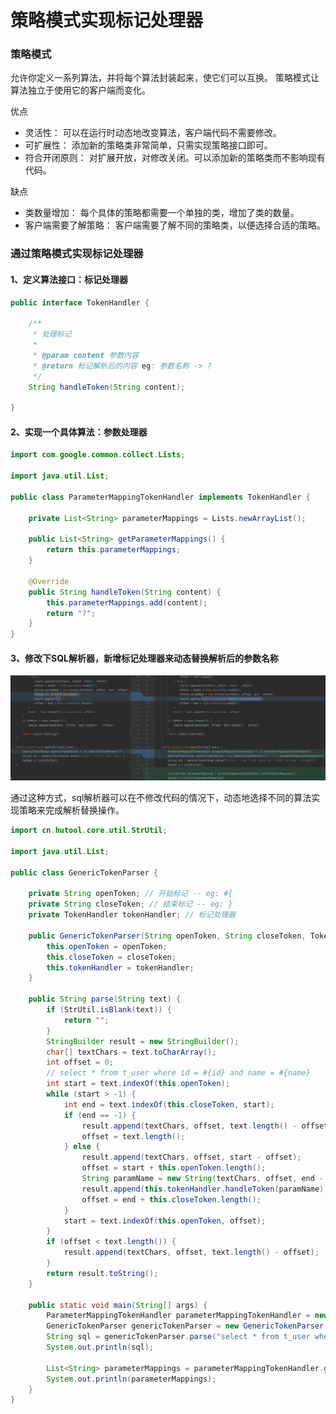 # 策略模式实现标记处理器

### 策略模式

允许你定义一系列算法，并将每个算法封装起来，使它们可以互换。
策略模式让算法独立于使用它的客户端而变化。

优点

- 灵活性： 可以在运行时动态地改变算法，客户端代码不需要修改。
- 可扩展性： 添加新的策略类非常简单，只需实现策略接口即可。
- 符合开闭原则： 对扩展开放，对修改关闭。可以添加新的策略类而不影响现有代码。

缺点

- 类数量增加： 每个具体的策略都需要一个单独的类，增加了类的数量。
- 客户端需要了解策略： 客户端需要了解不同的策略类，以便选择合适的策略。

### 通过策略模式实现标记处理器

#### 1、定义算法接口：标记处理器

```java
public interface TokenHandler {

    /**
     * 处理标记
     *
     * @param content 参数内容
     * @return 标记解析后的内容 eg: 参数名称 -> ?
     */
    String handleToken(String content);

}
```

#### 2、实现一个具体算法：参数处理器

```java
import com.google.common.collect.Lists;

import java.util.List;

public class ParameterMappingTokenHandler implements TokenHandler {

    private List<String> parameterMappings = Lists.newArrayList();

    public List<String> getParameterMappings() {
        return this.parameterMappings;
    }

    @Override
    public String handleToken(String content) {
        this.parameterMappings.add(content);
        return "?";
    }
}
```

#### 3、修改下SQL解析器，新增标记处理器来动态替换解析后的参数名称

![](./images/15-策略模式实现标记处理器_1738574770404.png)

通过这种方式，sql解析器可以在不修改代码的情况下，动态地选择不同的算法实现策略来完成解析替换操作。

```java
import cn.hutool.core.util.StrUtil;

import java.util.List;

public class GenericTokenParser {

    private String openToken; // 开始标记 -- eg: #{
    private String closeToken; // 结束标记 -- eg: }
    private TokenHandler tokenHandler; // 标记处理器

    public GenericTokenParser(String openToken, String closeToken, TokenHandler tokenHandler) {
        this.openToken = openToken;
        this.closeToken = closeToken;
        this.tokenHandler = tokenHandler;
    }

    public String parse(String text) {
        if (StrUtil.isBlank(text)) {
            return "";
        }
        StringBuilder result = new StringBuilder();
        char[] textChars = text.toCharArray();
        int offset = 0;
        // select * from t_user where id = #{id} and name = #{name}
        int start = text.indexOf(this.openToken);
        while (start > -1) {
            int end = text.indexOf(this.closeToken, start);
            if (end == -1) {
                result.append(textChars, offset, text.length() - offset);
                offset = text.length();
            } else {
                result.append(textChars, offset, start - offset);
                offset = start + this.openToken.length();
                String paramName = new String(textChars, offset, end - offset);
                result.append(this.tokenHandler.handleToken(paramName));
                offset = end + this.closeToken.length();
            }
            start = text.indexOf(this.openToken, offset);
        }
        if (offset < text.length()) {
            result.append(textChars, offset, text.length() - offset);
        }
        return result.toString();
    }

    public static void main(String[] args) {
        ParameterMappingTokenHandler parameterMappingTokenHandler = new ParameterMappingTokenHandler();
        GenericTokenParser genericTokenParser = new GenericTokenParser("#{", "}", parameterMappingTokenHandler);
        String sql = genericTokenParser.parse("select * from t_user where id = #{id} and name = #{name}");
        System.out.println(sql);

        List<String> parameterMappings = parameterMappingTokenHandler.getParameterMappings();
        System.out.println(parameterMappings);
    }
}
```
